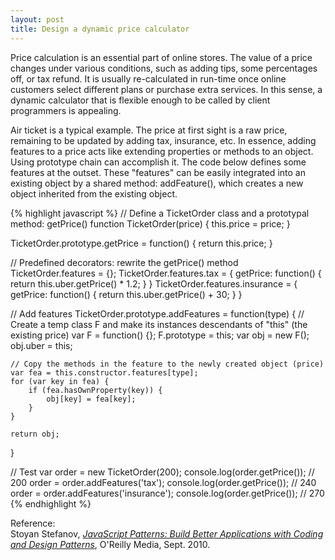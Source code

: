 ```yaml
---
layout: post
title: Design a dynamic price calculator
---
```

Price calculation is an essential part of online stores. The value of a price changes under various conditions, such as adding tips, some percentages off, or tax refund. It is usually re-calculated in run-time once online customers select different plans or purchase extra services. In this sense, a dynamic calculator that is flexible enough to be called by client programmers is appealing.

Air ticket is a typical example. The price at first sight is a raw price, remaining to be updated by adding tax, insurance, etc. In essence, adding features to a price acts like extending properties or methods to an object. Using prototype chain can accomplish it. The code below defines some features at the outset. These "features" can be easily integrated into an existing object by a shared method: addFeature(), which creates a new object inherited from the existing object.

{% highlight javascript %}
// Define a TicketOrder class and a prototypal method: getPrice()
function TicketOrder(price) {
    this.price = price;
}

TicketOrder.prototype.getPrice = function() {
    return this.price;
}

// Predefined decorators: rewrite the getPrice() method
TicketOrder.features = {};
TicketOrder.features.tax = {
    getPrice: function() {
        return this.uber.getPrice() * 1.2;
    }
}
TicketOrder.features.insurance = {
    getPrice: function() {
        return this.uber.getPrice() + 30;
    }
}

// Add features
TicketOrder.prototype.addFeatures = function(type) {
    // Create a temp class F and make its instances descendants of "this" (the existing price)
    var F = function() {};
    F.prototype = this;
    var obj = new F();
    obj.uber = this;

    // Copy the methods in the feature to the newly created object (price)
    var fea = this.constructor.features[type];
    for (var key in fea) {
        if (fea.hasOwnProperty(key)) {
            obj[key] = fea[key];
        }
    }

    return obj;
}

// Test
var order = new TicketOrder(200);
console.log(order.getPrice());    // 200
order = order.addFeatures('tax');
console.log(order.getPrice());    // 240
order = order.addFeatures('insurance');
console.log(order.getPrice());    // 270
{% endhighlight %}

Reference:  
Stoyan Stefanov, *[JavaScript Patterns: Build Better Applications with Coding and Design Patterns](http://shop.oreilly.com/product/9780596806767.do)*, O'Reilly Media, Sept. 2010.